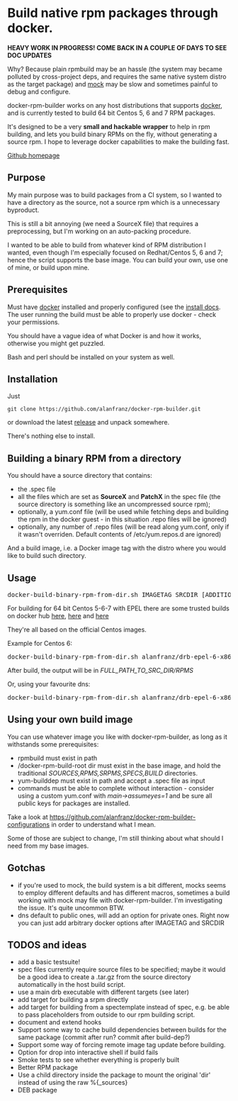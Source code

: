 # Build native rpm packages through docker.

**HEAVY WORK IN PROGRESS! COME BACK IN A COUPLE OF DAYS TO SEE DOC UPDATES**

Why? Because plain rpmbuild may be an hassle (the system may became polluted by cross-project deps, and requires the same native system distro as the target package) and [mock](https://fedoraproject.org/wiki/Projects/Mock) may be slow and sometimes painful to debug and configure.

docker-rpm-builder works on any host distributions that supports [docker](https://www.docker.com/), and is currently tested to build 64 bit Centos 5, 6 and 7 RPM packages.

It's designed to be a very **small and hackable wrapper** to help in rpm building, and lets you build binary RPMs on the fly, without generating a source rpm. I hope to leverage docker capabilities to make the building fast.

[Github homepage](https://github.com/alanfranz/docker-rpm-builder)

## Purpose

My main purpose was to build packages from a CI system, so I wanted to have a directory as the source, not a source rpm which is a unnecessary byproduct. 

This is still a bit annoying (we need a SourceX file) that requires a preprocessing, but I'm working on an auto-packing procedure.

I wanted to be able to build from whatever kind of RPM distribution I wanted, even though I'm especially focused on Redhat/Centos 5, 6 and 7; hence the script supports the base image. You can build your own, use one of mine, or build upon mine.

## Prerequisites

Must have [docker](https://www.docker.com/) installed and properly configured (see the [install docs](https://docs.docker.com/installation/#installation). The user running the build must be able to properly use docker - check your permissions.

You should have a vague idea of what Docker is and how it works, otherwise you might get puzzled.

Bash and perl should be installed on your system as well.

## Installation

Just 

```git clone https://github.com/alanfranz/docker-rpm-builder.git```

or download the latest [release](https://github.com/alanfranz/docker-rpm-builder/releases/) and unpack somewhere.

There's nothing else to install.

## Building a binary RPM from a directory

You should have a source directory that contains:
* the .spec file
* all the files which are set as **SourceX** and **PatchX** in the spec file (the source directory is something like an uncompressed source rpm);
* optionally, a yum.conf file (will be used while fetching deps and building the rpm in the docker guest - in this situation .repo files will be ignored)
* optionally, any number of .repo files (will be read along yum.conf, only if it wasn't overriden. Default contents of /etc/yum.repos.d are ignored)

And a build image, i.e. a Docker image tag with the distro where you would like to build such directory.


## Usage

<pre>
docker-build-binary-rpm-from-dir.sh IMAGETAG SRCDIR [ADDITIONAL_DOCKER_OPTIONS]
</pre>

For building for 64 bit Centos 5-6-7 with EPEL there are some trusted builds on docker hub [here](https://registry.hub.docker.com/u/alanfranz/drb-epel-5-x86-64/), 
[here](https://registry.hub.docker.com/u/alanfranz/drb-epel-6-x86-64/) and [here](https://registry.hub.docker.com/u/alanfranz/drb-epel-7-x86-64/) 

They're all based on the official Centos images.

Example for Centos 6:
<pre>
docker-build-binary-rpm-from-dir.sh alanfranz/drb-epel-6-x86-64:latest FULL_PATH_TO_SRC_DIR
</pre>

After build, the output will be in *FULL_PATH_TO_SRC_DIR/RPMS*

Or, using your favourite dns:

<pre>
docker-build-binary-rpm-from-dir.sh alanfranz/drb-epel-6-x86-64:latest FULL_PATH_TO_SRC_DIR --dns=192.168.1.1
</pre>

## Using your own build image

You can use whatever image you like with docker-rpm-builder, as long as it withstands some prerequisites:

- rpmbuild must exist in path
- /docker-rpm-build-root dir must exist in the base image, and hold the traditional *SOURCES,RPMS,SRPMS,SPECS,BUILD* directories.
- yum-builddep must exist in path and accept a .spec file as input
- commands must be able to complete without interaction - consider using a custom yum.conf with *main->assumeyes=1* and be sure all public keys for packages are installed.

Take a look at https://github.com/alanfranz/docker-rpm-builder-configurations in order to understand what I mean.

Some of those are subject to change, I'm still thinking about what should I need from my base images.


## Gotchas
* if you're used to mock, the build system is a bit different, mocks seems to employ different defaults and has different macros, sometimes a build working with mock may file with docker-rpm-builder. I'm investigating the issue. It's quite uncommon BTW.
* dns default to public ones, will add an option for private ones. Right now you can just add arbitrary docker options after IMAGETAG and SRCDIR

## TODOS and ideas
* add a basic testsuite!
* spec files currently require source files to be specified; maybe it would be a good idea to create a .tar.gz from the source directory automatically in the host build script.
* use a main drb executable with different targets (see later)
* add target for building a srpm directly
* add target for building from a spectemplate instead of spec, e.g. be able to pass placeholders from outside to our rpm building script.
* document and extend hooks
* Support some way to cache build dependencies between builds for the same package (commit after run? commit after build-dep?)
* Support some way of forcing remote image tag update before building.
* Option for drop into interactive shell if build fails
* Smoke tests to see whether everything is properly built
* Better RPM package
* Use a child directory inside the package to mount the original 'dir' instead of using the raw %{_sources}
* DEB package



